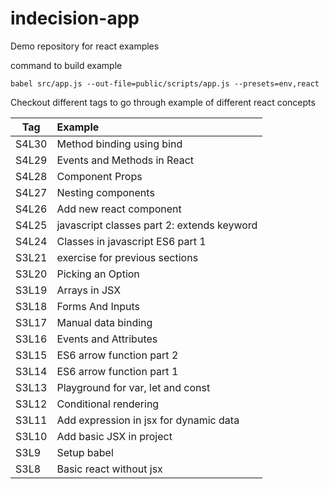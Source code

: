 # indecision-app
Demo repository for react examples

command to build example
```
babel src/app.js --out-file=public/scripts/app.js --presets=env,react
```
Checkout different tags to go through example of different react concepts

| Tag           | Example                                       |
| ------------- |:--------------------------------------------- |
| S4L30         | Method binding using bind                     |
| S4L29         | Events and Methods in React                   |
| S4L28         | Component Props                               |
| S4L27         | Nesting components                            |
| S4L26         | Add new react component                       |
| S4L25         | javascript classes part 2: extends keyword    |
| S4L24         | Classes in javascript ES6 part 1              |
| S3L21         | exercise for previous sections                |
| S3L20         | Picking an Option                             |
| S3L19         | Arrays in JSX                                 |
| S3L18         | Forms And Inputs                              |
| S3L17         | Manual data binding                           |
| S3L16         | Events and Attributes                         |
| S3L15         | ES6 arrow function part 2                     |
| S3L14         | ES6 arrow function part 1                     |
| S3L13         | Playground for var, let and const             |
| S3L12         | Conditional rendering                         |
| S3L11         | Add expression in jsx for dynamic data        |
| S3L10         | Add basic JSX in project                      |
| S3L9          | Setup babel                                   |
| S3L8          | Basic react without jsx                       |
